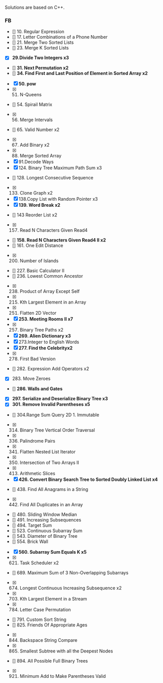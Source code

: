 Solutions are based on C++.

### FB

- [] 10. Regular Expression
- [] 17. Letter Combinations of a Phone Number
- [] 21. Merge Two Sorted Lists 
- [] 23. Merge K Sorted Lists 
- [x] **29.Divide Two Integers x3**
- [] **31. Next Permutation x2**
- [] **34. Find First and Last Position of Element in Sorted Array x2**
- [x] **50. pow**
- [x] 51. N-Queens
- [] 54. Spirail Matrix
- [x] 56. Merge Intervals
- [] 65. Valid Number x2
- [x] 67. Add Binary x2
- [x] 88. Merge Sorted Array
- [x] 91.Decode Ways
- [x] 124. Binary Tree Maximum Path Sum x3
- [] 128. Longest Consecutive Sequence
- [x] 133. Clone Graph x2
- [x] 138.Copy List with Random Pointer x3
- [x] **139. Word Break x2**
- [] 143 Reorder List x2
- [x] 157. Read N Characters Given Read4
- [] **158. Read N Characters Given Read4 II x2**
- [] 161. One Edit Distance
- [x] 200. Number of Islands
- [] 227. Basic Calculator II
- [] 236. Lowest Common Ancestor
- [x] 238. Product of Array Except Self  
- [x] 215. Kth Largest Element in an Array
- [x] 251. Flatten 2D Vector
- [x] **253. Meeting Rooms II x7**
- [x] 257. Binary Tree Paths x2
- [x] **269. Alien Dictionary x3**
- [x] 273.Integer to English Words
- [x] **277. Find the Celebrityx2**
- [x] 278. First Bad Version
- [] 282. Expression Add Operators x2
- [x] 283. Move Zeroes
- [] **286. Walls and Gates**
- [x] **297. Serialize and Deserialize Binary Tree x3**
- [x] **301. Remove Invalid Parentheses x5**
- [] 304.Range Sum Query 2D 1. Immutable
- [x] 314. Binary Tree Vertical Order Traversal
- [x] 336. Palindrome Pairs
- [x] 341. Flatten Nested List Iterator
- [x] 350. Intersection of Two Arrays II
- [x] 413. Arithmetic Slices
- [x] **426. Convert Binary Search Tree to Sorted Doubly Linked List x4**
- [] 438. Find All Anagrams in a String
- [x] 442. Find All Duplicates in an Array
- [] 480. Sliding Window Median
- [] 491. Increasing Subsequences
- [] 494. Target Sum
- [] 523. Continuous Subarray Sum
- [] 543. Diameter of Binary Tree
- [] 554. Brick Wall
- [x] **560. Subarray Sum Equals K x5**
- [x] 621. Task Scheduler x2
- [] 689. Maximum Sum of 3 Non-Overlapping Subarrays
- [x] 674. Longest Continuous Increasing Subsequence x2
- [x] 703. Kth Largest Element in a Stream
- [x] 784. Letter Case Permutation
- [] 791. Custom Sort String
- [] 825. Friends Of Appropriate Ages
- [x] 844. Backspace String Compare
- [x] 865. Smallest Subtree with all the Deepest Nodes
- [] 894. All Possible Full Binary Trees
- [x] 921. Minimum Add to Make Parentheses Valid



